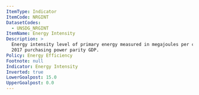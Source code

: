 ```yaml
---
ItemType: Indicator
ItemCode: NRGINT
DatasetCodes:
  - UNSDG_NRGINT
ItemName: Energy Intensity
Description: >
  Energy intensity level of primary energy measured in megajoules per constant
  2017 purchasing power parity GDP.
Policy: Energy Efficiency
Footnote: null
Indicator: Energy Intensity
Inverted: true
LowerGoalpost: 15.0
UpperGoalpost: 0.0
---
```


